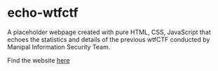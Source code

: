 # echo-wtfctf

A placeholder webpage created with pure HTML, CSS, JavaScript that echoes the statistics and details of the previous wtfCTF conducted by Manipal Information Security Team.

Find the website [here](https://wtfctf.wearemist.in)
